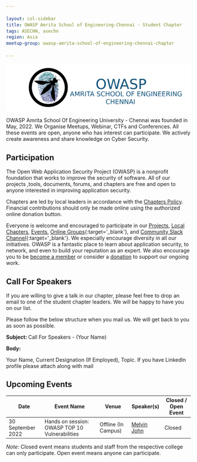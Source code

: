 ```yaml
---

layout: col-sidebar
title: OWASP Amrita School of Engineering-Chennai - Student Chapter
tags: ASECHN, asechn
region: Asia
meetup-group: owasp-amrita-school-of-engineering-chennai-chapter

---
```

![Amrita logo](assets/images/logo/OWASPAmrita.png)

OWASP Amrita School Of Engineering University - Chennai was founded in May, 2022. We Organise Meetups, Webinar, CTFs and Conferences. All these events are open, anyone who has interest can participate. We actively create awareness and share knowledge on Cyber Security.   

## Participation
The Open Web Application Security Project (OWASP) is a nonprofit foundation that works to improve the security of software. All of our projects ,tools, documents, forums, and chapters are free and open to anyone interested in improving application security. 

Chapters are led by local leaders in accordance with the [Chapters Policy](/www-policy/operational/chapters). Financial contributions should only be made online using the authorized online donation button. 

Everyone is welcome and encouraged to participate in our [Projects](/projects/), [Local Chapters](/chapters/), [Events](/events/), [Online Groups](https://groups.google.com/a/owasp.com/){:target='_blank'}, and [Community Slack Channel](https://owasp.slack.com/){:target='_blank'}. We especially encourage diversity in all our initiatives. OWASP is a fantastic place to learn about application security, to network, and even to build your reputation as an expert. We also encourage you to be [become a member](/membership/) or consider a [donation](/donate/) to support our ongoing work.

## Call For Speakers

If you are willing to give a talk in our chapter, please feel free to drop an email to one of the student chapter leaders. We will be happy to have you on our list.

Please follow the below structure when you mail us. We will get back to you as soon as possible. 

<b> Subject: </b> Call For Speakers - (Your Name)

<b> Body: </b>

Your Name, Current Designation (If Employed), Topic. If you have LinkedIn profile please attach along with mail 

## Upcoming Events

| Date        | Event Name |   Venue    | Speaker(s)  | Closed / Open Event  |
| ----------- | -----------| -----------| ----------- | ---------------------|
| 30 September 2022 | Hands on session: OWASP TOP 10 Vulnerabilities | Offline (In Campus) | [Melvin John](https://www.linkedin.com/in/melvinjohnl/) | Closed |


*Note*: Closed event means students and staff from the respective college can only participate. Open event means anyone can participate.



